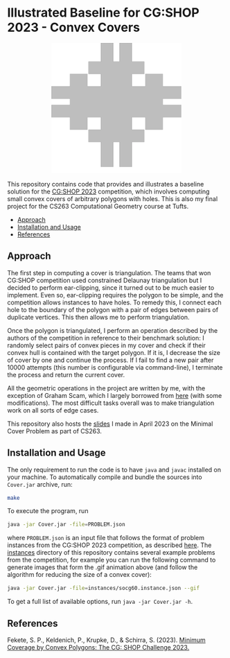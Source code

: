 # Illustrated Baseline for CG:SHOP 2023 - Convex Covers

<p align="center">
  <img src="lib/cover.gif" width="300">
</p>

This repository contains code that provides and illustrates a baseline solution for the 
[CG:SHOP 2023](https://cgshop.ibr.cs.tu-bs.de/competition/cg-shop-2023) competition, which 
involves computing small convex covers of arbitrary polygons with holes. This is also my final project for the
CS263 Computational Geometry course at Tufts. 

- [Approach](#approach)
- [Installation and Usage](#installation-and-usage)
- [References](#references)

## Approach

The first step in computing a cover is triangulation. The teams that won CG:SHOP competition used constrained 
Delaunay triangulation but I decided to perform ear-clipping, since it turned out to be much easier to implement.
Even so, ear-clipping requires the polygon to be simple, and the competition allows instances to have holes. To remedy
this, I connect each hole to the boundary of the polygon with a pair of edges between pairs of duplicate vertices. This
then allows me to perform triangulation.

Once the polygon is triangulated, I perform an operation described by the authors of the competition in reference to
their benchmark solution: I randomly select pairs of convex pieces in my cover and check if their convex hull is
contained with the target polygon. If it is, I decrease the size of cover by one and continue the process. If I fail to
find a new pair after 10000 attempts (this number is configurable via command-line), I terminate the process and return
the current cover. 

All the geometric operations in the project are written by me, with the exception of Graham Scam, which I largely 
borrowed from [here](https://www.geeksforgeeks.org/convex-hull-using-graham-scan/) (with some modifications).
The most difficult tasks overall was to make triangulation work on all sorts of edge cases.

This repository also hosts the [slides](Presentation.pdf) I made in April 2023 on the Minimal Cover Problem as part of CS263.

## Installation and Usage

The only requirement to run the code is to have `java` and `javac` installed on your machine.
To automatically compile and bundle the sources into `Cover.jar` archive, run:

```bash
make
```

To execute the program, run 

```bash
java -jar Cover.jar -file=PROBLEM.json
```

where `PROBLEM.json` is an input file that follows the format of problem instances from the CG:SHOP 2023 competition, 
as described [here](https://cgshop.ibr.cs.tu-bs.de/competition/cg-shop-2023/#instance-format). 
The [instances](instances) directory of this repository contains several example problems from the
competition, for example you can run the following command to generate images that form the .gif animation above 
(and follow the algorithm for reducing the size of a convex cover):

```bash
java -jar Cover.jar -file=instances/socg60.instance.json --gif
```

To get a full list of available options, run `java -jar Cover.jar -h`.

## References

Fekete, S. P., Keldenich, P., Krupke, D., & Schirra, S. (2023). [Minimum Coverage by Convex Polygons: The CG: SHOP Challenge 2023.](https://arxiv.org/pdf/2303.07007.pdf)